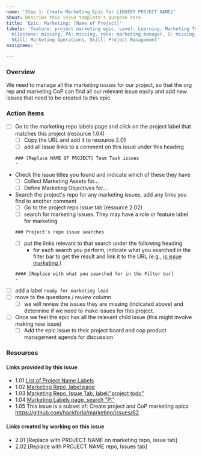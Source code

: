 ```yaml
---
name: 'Step 1: Create Marketing Epic for [INSERT PROJECT NAME]'
about: Describe this issue template's purpose here.
title: 'Epic: Marketing: [Name of Project]'
labels: 'feature: project marketing epic, Level: Learning, Marketing Type: Project,
  milestone: missing, PA: missing, role: marketing manager, S: missing, size: 0.25pt,
  Skill: Marketing Operations, Skill: Project Management'
assignees: ''

---
```


### Overview
We need to manage all the marketing issues for our project, so that the org rep and marketing CoP can find all our relevant issue easily and add new issues that need to be created to this epic

### Action Items
- [ ] Go to the marketing repo labels page and click on the project label that matches this project (resource 1.04)
   - [ ] Copy the URL and add it to resource 2.01
   - [ ] add all issue links to a comment on this issue under this heading
   ```
   ### [Replace NAME OF PROJECT] Team Task issues
   - 
   ```
- Check the issue titles you found and indicate which of these they have 
   - [ ] Collect Marketing Assets for...
   - [ ] Define Marketing Objectives for...
- Search the project's repo for any marketing issues, add any links you find to another comment
  - [ ] Go to the project repo issue tab (resource 2.02)
  - [ ] search for marketing issues.  They may have a role or feature label for marketing
   ```
   ### Project's repo issue searches
   ```
     - [ ] put the links relevant to that search under the following heading
       - for each search you perform, indicate what you searched in the filter bar to get the result and link it to the URL (e.g., [is:issue marketing ](https://github.com/hackforla/311-data/issues?q=is%3Aissue+is%3Aopen+marketing))
   ```
   #### [Replace with what you searched for in the Filter bar]
   - 
   ```
- [ ] add a label `ready for marketing lead`
- [ ] move to the questions / review column
   - [ ] we will review the issues they are missing (indicated above) and determine if we need to make issues for this project.
- [ ] Once we feel the epic has all the relevant child issue (this might involve making new issue)
   - [ ] Add the epic issue to their project board and cop product management agenda for discussion

### Resources
#### Links provided by this issue
- 1.01 [List of Project Name Labels](https://docs.google.com/spreadsheets/d/14pzhhBXBsD-l1zrHoAfS7b7KVZ6_RgIH_0gWW9EaqV4)
- 1.02 [Marketing Repo, label page](https://github.com/hackforla/marketing/labels)
- 1.03 [Marketing Repo, Issue Tab, label:"project todo"](https://github.com/hackforla/marketing/issues?q=is%3Aopen+is%3Aissue+label%3A%22project+todo%22)
- 1.04 [Marketing Labels page, search "P:"](https://github.com/hackforla/marketing/labels?q=P%3A)
- 1.05 This issue is a subset of: Create project and CoP marketing epics https://github.com/hackforla/marketing/issues/62

#### Links created by working on this issue
- 2.01 [Replace with PROJECT NAME on marketing repo, issue tab]
- 2.02 [Replace with PROJECT NAME repo, Issues tab]
